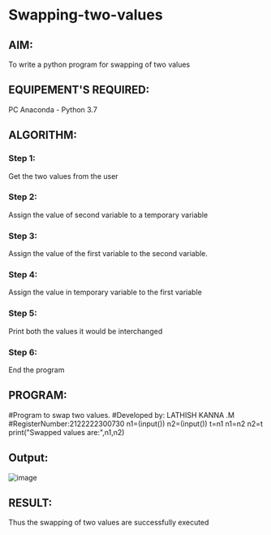 # Swapping-two-values
## AIM:
To write a python program for swapping of two values
## EQUIPEMENT'S REQUIRED: 
PC
Anaconda - Python 3.7
## ALGORITHM: 
### Step 1:
Get the two values from the user
### Step 2: 
Assign the value of second variable to a temporary variable 
### Step 3: 
Assign the value of the first variable to the second variable.
### Step 4:  
Assign the value in temporary variable to the first variable
### Step 5: 
Print both the values it would be interchanged
### Step 6: 
End the program
## PROGRAM:

#Program to swap two values.
#Developed by: LATHISH KANNA .M
#RegisterNumber:2122222300730
n1=(input())
n2=(input())
t=n1
n1=n2
n2=t
print("Swapped values are:",n1,n2)

## Output:
![image](https://user-images.githubusercontent.com/120359170/226512598-cf2ac10a-1e40-4a1c-bd3b-0e5e0687c0e4.png)


## RESULT:
Thus the swapping of two values are successfully executed



